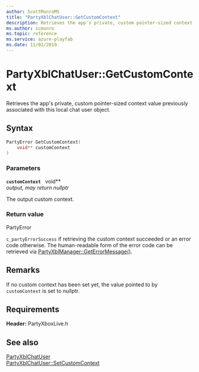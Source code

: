 ```yaml
---
author: ScottMunroMS
title: "PartyXblChatUser::GetCustomContext"
description: Retrieves the app's private, custom pointer-sized context value previously associated with this local chat user object.
ms.author: scmunro
ms.topic: reference
ms.service: azure-playfab
ms.date: 11/01/2019
---
```


# PartyXblChatUser::GetCustomContext  

Retrieves the app's private, custom pointer-sized context value previously associated with this local chat user object.  

## Syntax  
  
```cpp
PartyError GetCustomContext(  
    void** customContext  
)  
```  
  
### Parameters  
  
**`customContext`** &nbsp; void**  
*output, may return nullptr*  
  
The output custom context.  
  
  
### Return value  
PartyError
  
```c_partyErrorSuccess``` if retrieving the custom context succeeded or an error code otherwise. The human-readable form of the error code can be retrieved via [PartyXblManager::GetErrorMessage()](../../PartyXblManager/methods/partyxblmanager_geterrormessage.md).
  
## Remarks  
  
If no custom context has been set yet, the value pointed to by `customContext` is set to nullptr.
  
## Requirements  
  
**Header:** PartyXboxLive.h
  
## See also  
[PartyXblChatUser](../partyxblchatuser.md)  
[PartyXblChatUser::SetCustomContext](partyxblchatuser_setcustomcontext.md)
  
  
